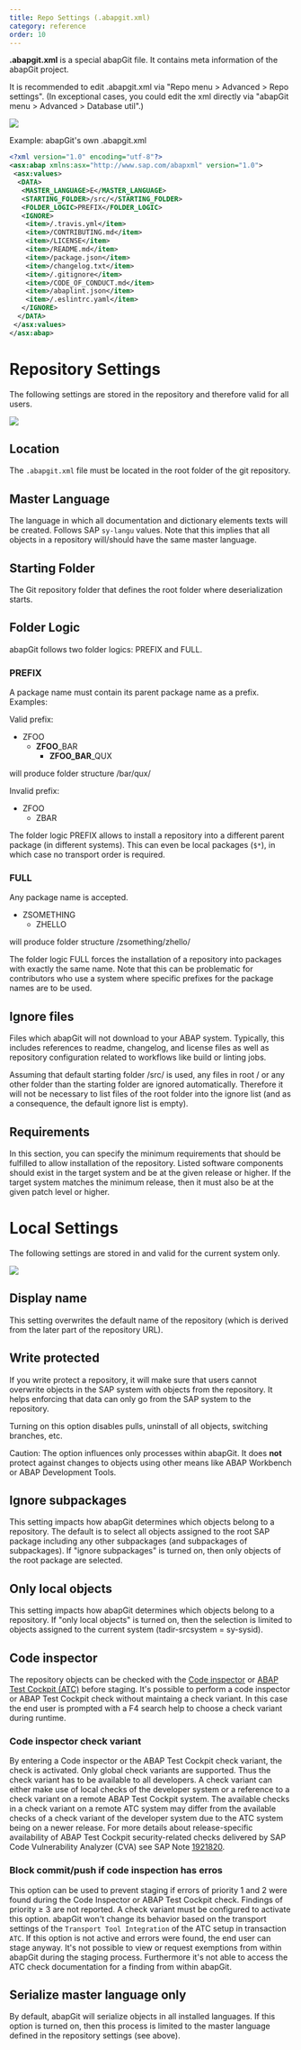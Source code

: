 ```yaml
---
title: Repo Settings (.abapgit.xml)
category: reference
order: 10
---
```


**.abapgit.xml** is a special abapGit file. It contains meta information of the abapGit project.

It is recommended to edit .abapgit.xml via "Repo menu > Advanced > Repo settings". 
(In exceptional cases, you could edit the xml directly via "abapGit menu > Advanced > Database util".)

![](img/repo_settings_menu.png)

Example: abapGit's own .abapgit.xml

```xml
<?xml version="1.0" encoding="utf-8"?>
<asx:abap xmlns:asx="http://www.sap.com/abapxml" version="1.0">
 <asx:values>
  <DATA>
   <MASTER_LANGUAGE>E</MASTER_LANGUAGE>
   <STARTING_FOLDER>/src/</STARTING_FOLDER>
   <FOLDER_LOGIC>PREFIX</FOLDER_LOGIC>
   <IGNORE>
    <item>/.travis.yml</item>
    <item>/CONTRIBUTING.md</item>
    <item>/LICENSE</item>
    <item>/README.md</item>
    <item>/package.json</item>
    <item>/changelog.txt</item>
    <item>/.gitignore</item>
    <item>/CODE_OF_CONDUCT.md</item>
    <item>/abaplint.json</item>
    <item>/.eslintrc.yaml</item>
   </IGNORE>
  </DATA>
 </asx:values>
</asx:abap>
```

# Repository Settings

The following settings are stored in the repository and therefore valid for all users.

![](img/repo_settings_abapgit_xml.png)

## Location
The `.abapgit.xml` file must be located in the root folder of the git repository.

## Master Language

The language in which all documentation and dictionary elements texts will be created. Follows SAP `sy-langu` values. Note that this implies that all objects in a repository will/should have the same master language.

## Starting Folder

The Git repository folder that defines the root folder where deserialization starts.

## Folder Logic

abapGit follows two folder logics: PREFIX and FULL.

### PREFIX

A package name must contain its parent package name as a prefix. Examples:

Valid prefix:
* ZFOO
  * **ZFOO**_BAR
    * **ZFOO_BAR**_QUX

will produce folder structure /bar/qux/

Invalid prefix:
* ZFOO
  * ZBAR

The folder logic PREFIX allows to install a repository into a different parent package (in different systems). This can even be local packages (`$*`), in which case no transport order is required.

### FULL

Any package name is accepted.

* ZSOMETHING
  * ZHELLO

will produce folder structure /zsomething/zhello/

The folder logic FULL forces the installation of a repository into packages with exactly the same name. Note that this can be problematic for contributors who use a system where specific prefixes for the package names are to be used.

## Ignore files

Files which abapGit will not download to your ABAP system. Typically, this includes references to readme, changelog, and license 
files as well as repository configuration related to workflows like build or linting jobs.

Assuming that default starting folder /src/ is used, any files in root / or any other folder than the starting folder are ignored automatically. Therefore it will not be necessary to list files of the root folder into the ignore list (and as a consequence, the default ignore list is empty).

## Requirements

In this section, you can specify the minimum requirements that should be fulfilled to allow installation of the repository. Listed software components should exist in the target system and be at the given release or higher. If the target system matches the minimum release, then it must also be at the given patch level or higher.

# Local Settings

The following settings are stored in and valid for the current system only. 

![](img/repo_settings_locals.png)

## Display name

This setting overwrites the default name of the repository (which is derived from the later part of the repository URL).

## Write protected

If you write protect a repository, it will make sure that users cannot overwrite objects in the SAP system with objects from the  repository. It helps enforcing that data can only go from the SAP system to the repository.

Turning on this option disables pulls, uninstall of all objects, switching branches, etc.

Caution: The option influences only processes within abapGit. It does **not** protect against changes to objects using other means like ABAP Workbench or ABAP Development Tools. 

## Ignore subpackages

This setting impacts how abapGit determines which objects belong to a repository. The default is to select all objects assigned to the root SAP package including any other subpackages (and subpackages of subpackages). If "ignore subpackages" is turned on, then only objects of the root package are selected.

## Only local objects 

This setting impacts how abapGit determines which objects belong to a repository. If "only local objects" is turned on, then the selection is limited to objects assigned to the current system (tadir-srcsystem = sy-sysid).

## Code inspector

The repository objects can be checked with the [Code inspector](https://help.sap.com/viewer/ba879a6e2ea04d9bb94c7ccd7cdac446/7.5.18/en-US/49205531d0fc14cfe10000000a42189b.html) or [ABAP Test Cockpit (ATC)](https://help.sap.com/viewer/ba879a6e2ea04d9bb94c7ccd7cdac446/7.5.18/en-US/62c41ad841554516bb06fb3620540e47.html) before staging. It's possible to perform a code inspector or ABAP Test Cockpit check without maintaing a check variant. In this case the end user is prompted with a F4 search help to choose a check variant during runtime.

### Code inspector check variant

By entering a Code inspector or the ABAP Test Cockpit check variant, the check is activated. Only global check variants are supported. Thus the check variant has to be available to all developers. A check variant can either make use of local checks of the developer system or a reference to a check variant on a remote ABAP Test Cockpit system. The available checks in a check variant on a remote ATC system may differ from the available checks of a check variant of the developer system due to the ATC system being on a newer release. For more details about release-specific availability of ABAP Test Cockpit security-related checks delivered by SAP Code Vulnerability Analyzer (CVA) see SAP Note [1921820](https://launchpad.support.sap.com/#/notes/1921820).

### Block commit/push if code inspection has erros

This option can be used to prevent staging if errors of priority 1 and 2 were found during the Code Inspector or ABAP Test Cockpit  check. Findings of priority &ge; 3 are not reported. A check variant must be configured to activate this option. abapGit won't change its behavior based on the transport settings of the `Transport Tool Integration` of the ATC setup in transaction `ATC`. If this option is not active and errors were found, the end user can stage anyway. It's not possible to view or request exemptions from within abapGit during the staging process. Furthermore it's not able to access the ATC check documentation for a finding from within abapGit.

## Serialize master language only

By default, abapGit will serialize objects in all installed languages. If this option is turned on, then this process is limited to the master language defined in the repository settings (see above). 

